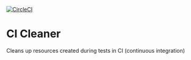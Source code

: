 [![CircleCI](https://circleci.com/gh/giantswarm/ci-cleaner/tree/master.svg?style=svg&circle-token=200804d99fdd5ee97482012f23d4470b62f8e34c)](https://circleci.com/gh/giantswarm/ci-cleaner/tree/master)

# CI Cleaner

Cleans up resources created during tests in CI (continuous integration)
